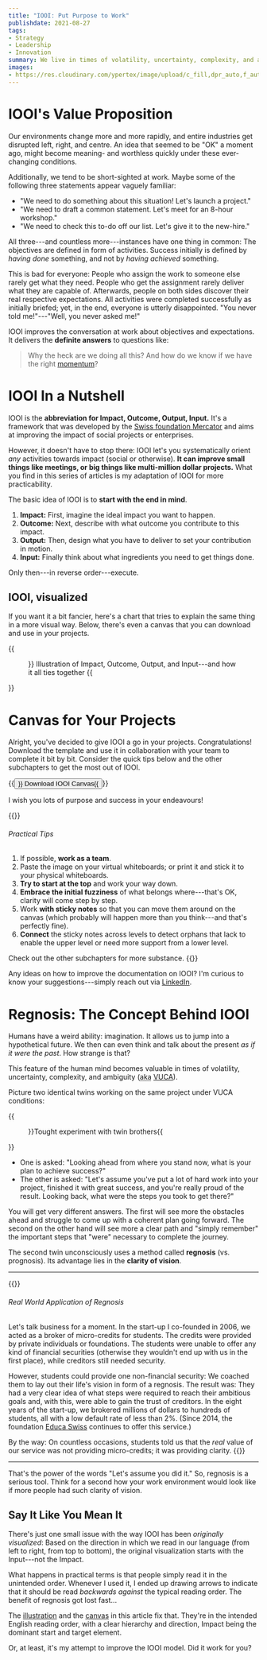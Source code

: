```yaml
---
title: "IOOI: Put Purpose to Work"
publishdate: 2021-08-27
tags:
- Strategy
- Leadership
- Innovation
summary: We live in times of volatility, uncertainty, complexity, and ambiguity. Let's take a closer look at a framework called IOOI that can help bring a sense of purpose to your work.
images:
- https://res.cloudinary.com/ypertex/image/upload/c_fill,dpr_auto,f_auto,g_auto,h_630,q_auto,w_1200/659f947f-a7c9-41b3-9912-754fa07eb354
---
```


# IOOI's Value Proposition

Our environments change more and more rapidly, and entire industries get disrupted left, right, and centre. An idea that seemed to be "OK" a moment ago, might become meaning- and worthless quickly under these ever-changing conditions.

Additionally, we tend to be short-sighted at work. Maybe some of the following three statements appear vaguely familiar:

* "We need to do something about this situation! Let's launch a project."
* "We need to draft a common statement. Let's meet for an 8-hour workshop."
* "We need to check this to-do off our list. Let's give it to the new-hire."

All three---and countless more---instances have one thing in common: The objectives are defined in form of activities. Success initially is defined by *having done* something, and not by *having achieved* something.

This is bad for everyone: People who assign the work to someone else rarely get what they need. People who get the assignment rarely deliver what they are capable of. Afterwards, people on both sides discover their real respective expectations. All activities were completed successfully as initially briefed; yet, in the end, everyone is utterly disappointed. "You never told me!"---"Well, you never asked me!"

IOOI improves the conversation at work about objectives and expectations. It delivers the **definite answers** to questions like:

> Why the heck are we doing all this? And how do we know if we have the right [momentum](https://www.youtube.com/watch?v=nyqLJSclNb4)?

# IOOI In a Nutshell

IOOI is the **abbreviation for Impact, Outcome, Output, Input.** It's a framework that was developed by the [Swiss foundation Mercator](https://projekte-mit-wirkung.ch/) and aims at improving the impact of social projects or enterprises.

However, it doesn't have to stop there: IOOI let's you systematically orient *any* activities towards impact (social or otherwise). **It can improve small things like meetings, or big things like multi-million dollar projects.** What you find in this series of articles is my adaptation of IOOI for more practicability.

The basic idea of IOOI is to **start with the end in mind**.

1. **Impact:** First, imagine the ideal impact you want to happen.
2. **Outcome:** Next, describe with what outcome you contribute to this impact.
3. **Output:** Then, design what you have to deliver to set your contribution in motion.
4. **Input:** Finally think about what ingredients you need to get things done.

Only then---in reverse order---execute.

## IOOI, visualized

If you want it a bit fancier, here's a chart that tries to explain the same thing in a more visual way. Below, there's even a canvas that you can download and use in your projects.

{{<figure src="b47ca0fe-bcf8-44ec-ad18-4e7bde28d6d8" transformation="inline">}}
Illustration of Impact, Outcome, Output, and Input---and how it all ties together
{{</figure>}}

# Canvas for Your Projects

Alright, you've decided to give IOOI a go in your projects. Congratulations! Download the template and use it in collaboration with your team to complete it bit by bit. Consider the quick tips below and the other subchapters to get the most out of IOOI.

{{<button class="btn-lg btn-warning" href="2021-08-IOOI-Canvas.png" target="_blank" description=".png, 385KB">}}<i class="las la-download"></i> Download IOOI Canvas{{</button>}}

I wish you lots of purpose and success in your endeavours!

{{<note class="alert-success my-5">}}
###### <i class="las la-hammer"></i> Practical Tips

1. If possible, **work as a team**.
1. Paste the image on your virtual whiteboards; or print it and stick it to your physical whiteboards.
1. **Try to start at the top** and work your way down.
1. **Embrace the initial fuzziness** of what belongs where---that's OK, clarity will come step by step.
1. Work **with sticky notes** so that you can move them around on the canvas (which probably will happen more than you think---and that's perfectly fine).
1. **Connect** the sticky notes across levels to detect orphans that lack to enable the upper level or need more support from a lower level.

Check out the other subchapters for more substance.
{{</note>}}

Any ideas on how to improve the documentation on IOOI? I'm curious to know your suggestions---simply reach out via [LinkedIn](https://www.linkedin.com/in/MichaelSchmidle).

# Regnosis: The Concept Behind IOOI

Humans have a weird ability: imagination. It allows us to jump into a hypothetical future. We then can even think and talk about the present *as if it were the past*. How strange is that?

This feature of the human mind becomes valuable in times of volatility, uncertainty, complexity, and ambiguity (<abbr title="Also Known As">aka</abbr> [VUCA](https://en.wikipedia.org/wiki/Volatility,_uncertainty,_complexity_and_ambiguity)).

Picture two identical twins working on the same project under VUCA conditions:

{{<figure src="64066ee8-9824-45d7-82be-24f6faaa7444" cite="[Alena Darmel](https://www.pexels.com/photo/twin-brothers-in-blue-v-neck-shirts-looking-at-laptop-screen-9040442/)">}}Tought experiment with twin brothers{{</figure>}}

* One is asked: "Looking ahead from where you stand now, what is your plan to achieve success?"
* The other is asked: "Let's assume you've put a lot of hard work into your project, finished it with great success, and you're really proud of the result. Looking back, what were the steps you took to get there?"

You will get very different answers. The first will see more the obstacles ahead and struggle to come up with a coherent plan going forward. The second on the other hand will see more a clear path and "simply remember" the important steps that "were" necessary to complete the journey.

The second twin unconsciously uses a method called **regnosis** (vs. prognosis). Its advantage lies in the **clarity of vision**.

---

{{<note class="alert-info">}}
###### <i class="las la-dollar-sign"></i> Real World Application of Regnosis

Let's talk business for a moment. In the start-up I co-founded in 2006, we acted as a broker of micro-credits for students. The credits were provided by private individuals or foundations. The students were unable to offer any kind of financial securities (otherwise they wouldn't end up with us in the first place), while creditors still needed security.

However, students could provide one non-financial security: We coached them to lay out their life's vision in form of a regnosis. The result was: They had a very clear idea of what steps were required to reach their ambitious goals and, with this, were able to gain the trust of creditors. In the eight years of the start-up, we brokered millions of dollars to hundreds of students, all with a low default rate of less than 2%. (Since 2014, the foundation [Educa Swiss](https://educaswiss.ch/) continues to offer this service.)

By the way: On countless occasions, students told us that the *real* value of our service was not providing micro-credits; it was providing clarity.
{{</note>}}

---

That's the power of the words "Let's assume you did it." So, regnosis is a serious tool. Think for a second how your work environment would look like if more people had such clarity of vision.

## Say It Like You Mean It

There's just one small issue with the way IOOI has been *originally visualized*: Based on the direction in which we read in our language (from left to right, from top to bottom), the original visualization starts with the Input---not the Impact.

What happens in practical terms is that people simply read it in the unintended order. Whenever I used it, I ended up drawing arrows to indicate that it should be read *backwards against* the typical reading order. The benefit of regnosis got lost fast...

The [illustration](#iooi-visualized) and the [canvas](#canvas-for-your-projects) in this article fix that. They're in the intended English reading order, with a clear hierarchy and direction, Impact being the dominant start and target element.

Or, at least, it's my attempt to improve the IOOI model. Did it work for you?
